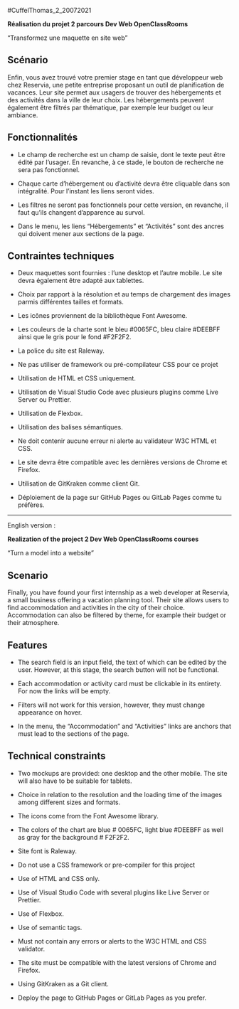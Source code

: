 #CuffelThomas_2_20072021 

  

 __Réalisation du projet 2 parcours Dev Web OpenClassRooms__

  

“Transformez une maquette en site web” 

__Scénario__
-----------------

Enfin, vous avez trouvé votre premier stage en tant que développeur web chez Reservia,
une petite entreprise proposant un outil de planification de vacances.
Leur site permet aux usagers de trouver des hébergements et des activités dans la ville de leur choix.
Les hébergements peuvent également être filtrés par thématique, par exemple leur budget ou leur ambiance.


__Fonctionnalités__ 
-----------------

* Le champ de recherche est un champ de saisie, dont le texte peut être édité par l’usager.
      En revanche, à ce stade, le bouton de recherche ne sera pas fonctionnel.     

* Chaque carte d’hébergement ou d’activité devra être cliquable dans son intégralité. Pour l’instant les liens seront vides.

* Les filtres ne seront pas fonctionnels pour cette version, en revanche, il faut qu’ils changent d’apparence au survol.

* Dans le menu, les liens “Hébergements” et “Activités” sont des ancres qui doivent mener aux sections de la page. 

  

__Contraintes techniques__ 
-----------------

* Deux maquettes sont fournies : l’une desktop et l’autre mobile. Le site devra également être adapté aux tablettes.
    
* Choix par rapport à la résolution et au temps de chargement des images parmis différentes tailles et formats.

* Les icônes proviennent de la bibliothèque Font Awesome.      

* Les couleurs de la charte sont le bleu #0065FC, bleu claire #DEEBFF ainsi que le gris pour le fond #F2F2F2. 

* La police du site est Raleway. 

* Ne pas utiliser de framework ou pré-compilateur CSS pour ce projet  

* Utilisation de HTML et CSS uniquement. 

* Utilisation de Visual Studio Code avec plusieurs plugins comme Live Server ou Prettier. 

* Utilisation de Flexbox. 

* Utilisation des balises sémantiques. 

* Ne doit contenir aucune erreur ni alerte au validateur W3C HTML et CSS. 

* Le site devra être compatible avec les dernières versions de Chrome et Firefox. 

* Utilisation de GitKraken comme client Git. 

* Déploiement de la page sur GitHub Pages ou GitLab Pages comme tu préfères. 

---------------------------------------------------

English version :
    
    
__Realization of the project 2 Dev Web OpenClassRooms courses__

  

“Turn a model into a website”

__Scenario__
-----------------

Finally, you have found your first internship as a web developer at Reservia,
a small business offering a vacation planning tool.
Their site allows users to find accommodation and activities in the city of their choice.
Accommodation can also be filtered by theme, for example their budget or their atmosphere.  

__Features__
-----------------

* The search field is an input field, the text of which can be edited by the user.
      However, at this stage, the search button will not be functional.

* Each accommodation or activity card must be clickable in its entirety. For now the links will be empty.

* Filters will not work for this version, however, they must change appearance on hover.

* In the menu, the “Accommodation” and “Activities” links are anchors that must lead to the sections of the page.

  

__Technical constraints__
-----------------

* Two mockups are provided: one desktop and the other mobile. The site will also have to be suitable for tablets.
    
* Choice in relation to the resolution and the loading time of the images among different sizes and formats.

* The icons come from the Font Awesome library.

* The colors of the chart are blue # 0065FC, light blue #DEEBFF as well as gray for the background # F2F2F2.

* Site font is Raleway.

* Do not use a CSS framework or pre-compiler for this project

* Use of HTML and CSS only.

* Use of Visual Studio Code with several plugins like Live Server or Prettier.

* Use of Flexbox.

* Use of semantic tags.

* Must not contain any errors or alerts to the W3C HTML and CSS validator.

* The site must be compatible with the latest versions of Chrome and Firefox.

* Using GitKraken as a Git client.

* Deploy the page to GitHub Pages or GitLab Pages as you prefer.
    


